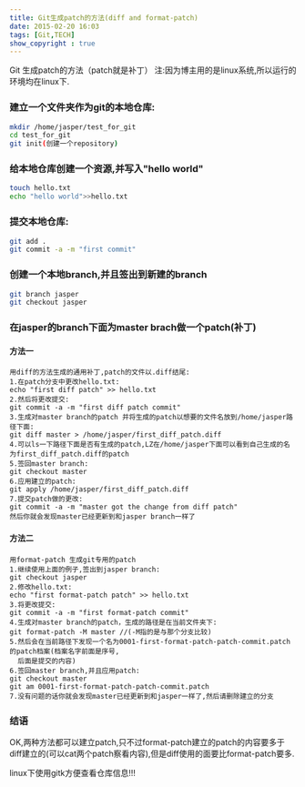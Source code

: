 ```yaml
---
title: Git生成patch的方法(diff and format-patch)
date: 2015-02-20 16:03
tags: [Git,TECH]
show_copyright : true
---
```

Git 生成patch的方法（patch就是补丁）
	注:因为博主用的是linux系统,所以运行的环境均在linux下.

### 建立一个文件夹作为git的本地仓库:

``` bash
mkdir /home/jasper/test_for_git
cd test_for_git
git init(创建一个repository)
```
<!--more-->
### 给本地仓库创建一个资源,并写入"hello world"

``` bash
touch hello.txt
echo "hello world">>hello.txt
```

### 提交本地仓库:

``` bash
git add .
git commit -a -m "first commit"
```

### 创建一个本地branch,并且签出到新建的branch

``` bash
git branch jasper
git checkout jasper
```

### 在jasper的branch下面为master brach做一个patch(补丁)
#### 方法一
	用diff的方法生成的通用补丁,patch的文件以.diff结尾:
	1.在patch分支中更改hello.txt:
	echo "first diff patch" >> hello.txt
	2.然后将更改提交:
	git commit -a -m "first diff patch commit"
	3.生成对master branch的patch 并将生成的patch以想要的文件名放到/home/jasper路径下面:
	git diff master > /home/jasper/first_diff_patch.diff
	4.可以ls一下路径下面是否有生成的patch,LZ在/home/jasper下面可以看到自己生成的名为first_diff_patch.diff的patch
	5.签回master branch:
	git checkout master
	6.应用建立的patch:
	git apply /home/jasper/first_diff_patch.diff
	7.提交patch做的更改:
	git commit -a -m "master got the change from diff patch"
	然后你就会发现master已经更新到和jasper branch一样了

#### 方法二
	用format-patch 生成git专用的patch
	1.继续使用上面的例子,签出到jasper branch:
	git checkout jasper
	2.修改hello.txt:
	echo "first format-patch patch" >> hello.txt
	3.将更改提交:
	git commit -a -m "first format-patch commit"
	4.生成对master branch的patch，生成的路径是在当前文件夹下:
	git format-patch -M master //(-M指的是与那个分支比较)
	5.然后会在当前路径下发现一个名为0001-first-format-patch-patch-commit.patch的patch档案(档案名字前面是序号,
	  后面是提交的内容)
	6.签回master branch,并且应用patch:
	git checkout master
	git am 0001-first-format-patch-patch-commit.patch
	7.没有问题的话你就会发现master已经更新到和jasper一样了,然后请删除建立的分支

### 结语
OK,两种方法都可以建立patch,只不过format-patch建立的patch的内容要多于diff建立的(可以cat两个patch察看内容),但是diff使用的面要比format-patch要多.

linux下使用gitk方便查看仓库信息!!!
